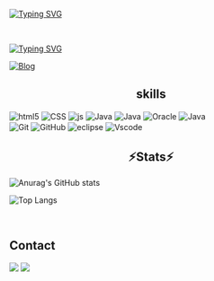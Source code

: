 [![Typing SVG](https://readme-typing-svg.demolab.com?font=Grape+Nuts&size=28&duration=3500&pause=994&center=true&vCenter=true&random=true&width=435&lines=Ol%C3%A1%F0%9F%91%8B+%2C+sou+o+Marcos)](https://git.io/typing-svg)

<br>

[![Typing SVG](https://readme-typing-svg.demolab.com?font=Grape+Nuts&pause=1000&repeat=false&random=false&width=435&lines=-+%F0%9F%91%A8%F0%9F%8F%BB%E2%80%8D%F0%9F%92%BB+Developer%2FSoftware+Engineer)](https://git.io/typing-svg)
<br>


[![Blog](https://img.shields.io/website?label=MASS&style=for-the-badge&url=https://m4ss.netlify.app/)](https://m4ss.netlify.app/)



 <h2 align="center" >skills</h2>
 
 <div>
<img align="center" alt="html5" src="https://img.shields.io/badge/HTML5-black?style=for-the-badge&logo=html5&logoColor=white" />
<img align="center" alt="CSS" src="https://img.shields.io/badge/Css3-black?style=for-the-badge&logo=css3&logoColor=white" /> 
<img align="center" alt="js" src="https://img.shields.io/badge/JavaScript-black?style=for-the-badge&logo=javascript&logoColor=white" />
<img align="center" alt="Java" src="https://img.shields.io/badge/Java-black?style=for-the-badge&logo=openjdk&logoColor=white" />
<img align="center" alt="Java" src="https://img.shields.io/badge/python-black?style=for-the-badge&logo=python&logoColor=white" />
<img align="center" alt="Oracle" src="https://img.shields.io/badge/ORACLE-black?style=for-the-badge&logo=oracle&logoColor=white" />
<img align="center" alt="Java" src="https://img.shields.io/badge/mysql-black?style=for-the-badge&logo=mysql&logoColor=white" />
 </div>

 <div>
<img align="center" alt="Git" src="https://img.shields.io/badge/git-black?style=for-the-badge&logo=git&logoColor=white" />
<img align="center" alt="GitHub" src="https://img.shields.io/badge/github-black?style=for-the-badge&logo=github&logoColor=white" />
<img align="center" alt="eclipse" src="https://img.shields.io/badge/eclipse-black?style=for-the-badge&logo=eclipse&logoColor=white" />
<img align="center" alt="Vscode" src="https://img.shields.io/badge/Vscode-black?style=for-the-badge&logo=visualstudiocode&logoColor=white" />
 </div> 
 




 <h2 align="center" >⚡Stats⚡</h2>

</div> 

![Anurag's GitHub stats](https://github-readme-stats.vercel.app/api?username=MarcosAredes&show_icons=true&theme=radical)


![Top Langs](https://github-readme-stats.vercel.app/api/top-langs/?username=MarcosAredes&size_weight=0.5&count_weight=0.5)



<br>


## Contact

<a href = "mailto:marcosaredessantos@gmail.com"><img src="https://img.shields.io/badge/-Gmail-%23333?style=for-the-badge&logo=gmail&logoColor=white" target="_blank"></a>
<a href="https://www.linkedin.com/in/marcos-aredes/" target="_blank"><img src="https://img.shields.io/badge/-LinkedIn-%230077B5?style=for-the-badge&logo=linkedin&logoColor=white" target="_blank"></a> 
